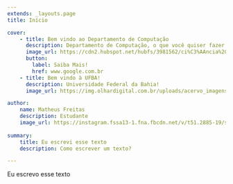 ```yaml
---
extends: _layouts.page
title: Início

cover:
    - title: Bem vindo ao Departamento de Computação
      description: Departamento de Computação, o que você quiser fazer...
      image_url: https://cdn2.hubspot.net/hubfs/3981562/ci%C3%AAncia%20da%20computa%C3%A7%C3%A3o%202.jpg
      button:
        label: Saiba Mais!
        href: www.google.com.br
    - title: Bem vindo à UFBA!
      description: Universidade Federal da Bahia!
      image_url: https://img.olhardigital.com.br/uploads/acervo_imagens/2019/07/r16x9/20190712092641_1200_675_-_computacao_em_nuvem.jpg

author: 
    name: Matheus Freitas
    description: Estudante
    image_url: https://instagram.fssa13-1.fna.fbcdn.net/v/t51.2885-19/s150x150/84430627_338878610363247_6944709934332248064_n.jpg?_nc_ht=instagram.fssa13-1.fna.fbcdn.net&_nc_ohc=jo-uMaa1ToQAX-OFVA9&oh=d97a0cc6ddf55dd5d148be76c42c588a&oe=5E911582
    
summary:
    title: Eu escrevi esse texto
    description: Como escrever um texto?

---
```


Eu escrevo esse texto